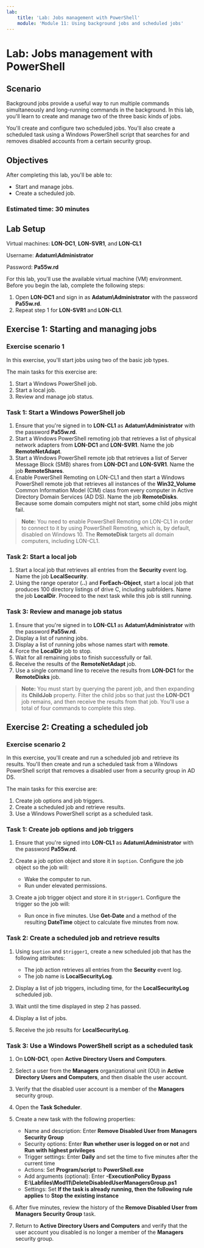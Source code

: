 ```yaml
---
lab:
    title: 'Lab: Jobs management with PowerShell'
    module: 'Module 11: Using background jobs and scheduled jobs'
---
```


# Lab: Jobs management with PowerShell

## Scenario

Background jobs provide a useful way to run multiple commands simultaneously and long-running commands in the background. In this lab, you'll learn to create and manage two of the three basic kinds of jobs.

You'll create and configure two scheduled jobs. You'll also create a scheduled task using a Windows PowerShell script that searches for and removes disabled accounts from a certain security group.

## Objectives

After completing this lab, you'll be able to:

- Start and manage jobs.
- Create a scheduled job.

### Estimated time: 30 minutes

## Lab Setup

Virtual machines: **LON-DC1**, **LON-SVR1**, and **LON-CL1**

Username: **Adatum\\Administrator**

Password: **Pa55w.rd**

For this lab, you'll use the available virtual machine (VM) environment. Before you begin the lab, complete the following steps:

1. Open **LON-DC1** and sign in as **Adatum\\Administrator** with the password **Pa55w.rd**.
1. Repeat step 1 for **LON-SVR1** and **LON-CL1**.

## Exercise 1: Starting and managing jobs

### Exercise scenario 1

In this exercise, you'll start jobs using two of the basic job types.

The main tasks for this exercise are:

1. Start a Windows PowerShell job.
1. Start a local job.
1. Review and manage job status.

### Task 1: Start a Windows PowerShell job

1. Ensure that you're signed in to **LON-CL1** as **Adatum\\Administrator** with the password **Pa55w.rd**.
1. Start a Windows PowerShell remoting job that retrieves a list of physical network adapters from **LON-DC1** and **LON-SVR1**. Name the job **RemoteNetAdapt**.
1. Start a Windows PowerShell remote job that retrieves a list of Server Message Block (SMB) shares from **LON-DC1** and **LON-SVR1**. Name the job **RemoteShares**.
1. Enable PowerShell Remoting on LON-CL1 and then start a Windows PowerShell remote job that retrieves all instances of the **Win32_Volume** Common Information Model (CIM) class from every computer in Active Directory Domain Services (AD DS). Name the job **RemoteDisks**. Because some domain computers might not start, some child jobs might fail.

> **Note:** You need to enable PowerShell Remoting on LON-CL1 in order to connect to it by using PowerShell Remoting, which is, by default, disabled on Windows 10. The **RemoteDisk** targets all domain computers, including LON-CL1.

### Task 2: Start a local job

1. Start a local job that retrieves all entries from the **Security** event log. Name the job **LocalSecurity**.
1. Using the range operator (**..**) and **ForEach-Object**, start a local job that produces 100 directory listings of drive C, including subfolders. Name the job **LocalDir**. Proceed to the next task while this job is still running.

### Task 3: Review and manage job status

1. Ensure that you're signed in to **LON-CL1** as **Adatum\\Administrator** with the password **Pa55w.rd**.
1. Display a list of running jobs.
1. Display a list of running jobs whose names start with **remote**.
1. Force the **LocalDir** job to stop.
1. Wait for all remaining jobs to finish successfully or fail.
1. Receive the results of the **RemoteNetAdapt** job.
1. Use a single command line to receive the results from **LON-DC1** for the **RemoteDisks** job.

> **Note:** You must start by querying the parent job, and then expanding its **ChildJob** property. Filter the child jobs so that just the **LON-DC1** job remains, and then receive the results from that job. You'll use a total of four commands to complete this step.

## Exercise 2: Creating a scheduled job

### Exercise scenario 2

In this exercise, you'll create and run a scheduled job and retrieve its results. You'll then create and run a scheduled task from a Windows PowerShell script that removes a disabled user from a security group in AD DS.

The main tasks for this exercise are:

1. Create job options and job triggers.
1. Create a scheduled job and retrieve results.
1. Use a Windows PowerShell script as a scheduled task.

### Task 1: Create job options and job triggers

1. Ensure that you're signed into **LON-CL1** as **Adatum\\Administrator** with the password **Pa55w.rd**.
1. Create a job option object and store it in `$option`. Configure the job object so the job will:

    - Wake the computer to run.
    - Run under elevated permissions.

1. Create a job trigger object and store it in `$trigger1`. Configure the trigger so the job will:

    - Run once in five minutes. Use **Get-Date** and a method of the resulting **DateTime** object to calculate five minutes from now.

### Task 2: Create a scheduled job and retrieve results

1. Using `$option` and `$trigger1`, create a new scheduled job that has the following attributes:

    - The job action retrieves all entries from the **Security** event log.
    - The job name is **LocalSecurityLog**.

1. Display a list of job triggers, including time, for the **LocalSecurityLog** scheduled job.
1. Wait until the time displayed in step 2 has passed.
1. Display a list of jobs.
1. Receive the job results for **LocalSecurityLog**.

### Task 3: Use a Windows PowerShell script as a scheduled task

1. On **LON-DC1**, open **Active Directory Users and Computers**.
1. Select a user from the **Managers** organizational unit (OU) in **Active Directory Users and Computers**, and then disable the user account.
1. Verify that the disabled user account is a member of the **Managers** security group.
1. Open the **Task Scheduler**.
1. Create a new task with the following properties:

    - Name and description: Enter **Remove Disabled User from Managers Security Group**
    - Security options: Enter **Run whether user is logged on or not** and **Run with highest privileges**
    - Trigger settings: Enter **Daily** and set the time to five minutes after the current time
    - Actions: Set **Program/script** to **PowerShell.exe**
    - Add arguments (optional): Enter **-ExecutionPolicy Bypass E:\\Labfiles\\Mod11\\DeleteDisabledUserManagersGroup.ps1**
    - Settings: Set **If the task is already running, then the following rule applies** to **Stop the existing instance**

1. After five minutes, review the history of the **Remove Disabled User from Managers Security Group** task.
1. Return to **Active Directory Users and Computers** and verify that the user account you disabled is no longer a member of the **Managers** security group.
